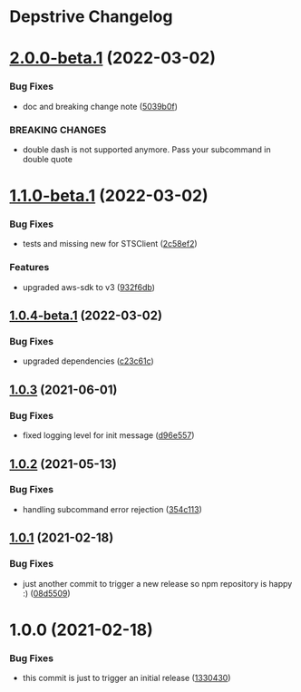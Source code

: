 # Depstrive Changelog

# [2.0.0-beta.1](https://github.com/schibsted/depstrive/compare/v1.1.0-beta.1...v2.0.0-beta.1) (2022-03-02)


### Bug Fixes

* doc and breaking change note ([5039b0f](https://github.com/schibsted/depstrive/commit/5039b0feae3e5e0733884669503ccd341bab8a70))


### BREAKING CHANGES

* double dash is not supported anymore. Pass your
subcommand in double quote

# [1.1.0-beta.1](https://github.com/schibsted/depstrive/compare/v1.0.4-beta.1...v1.1.0-beta.1) (2022-03-02)


### Bug Fixes

* tests and missing new for STSClient ([2c58ef2](https://github.com/schibsted/depstrive/commit/2c58ef2d7f8a1f516d17ac6ae90451b0599e95dd))


### Features

* upgraded aws-sdk to v3 ([932f6db](https://github.com/schibsted/depstrive/commit/932f6db3e40c0747e50b364c1fb4eecb122ab16a))

## [1.0.4-beta.1](https://github.com/schibsted/depstrive/compare/v1.0.3...v1.0.4-beta.1) (2022-03-02)


### Bug Fixes

* upgraded dependencies ([c23c61c](https://github.com/schibsted/depstrive/commit/c23c61c765860b824943176b519a0c46713e6c86))

## [1.0.3](https://github.com/schibsted/depstrive/compare/v1.0.2...v1.0.3) (2021-06-01)


### Bug Fixes

* fixed logging level for init message ([d96e557](https://github.com/schibsted/depstrive/commit/d96e55754595d2ad3078da9148c3de518a59f47f))

## [1.0.2](https://github.com/schibsted/depstrive/compare/v1.0.1...v1.0.2) (2021-05-13)


### Bug Fixes

* handling subcommand error rejection ([354c113](https://github.com/schibsted/depstrive/commit/354c1134ab53bc21a6be501277b45d548aa20a86))

## [1.0.1](https://github.com/schibsted/depstrive/compare/v1.0.0...v1.0.1) (2021-02-18)


### Bug Fixes

* just another commit to trigger a new release so npm repository is happy :) ([08d5509](https://github.com/schibsted/depstrive/commit/08d55090b66584e6a8e4b6db3f0afa916378e9c3))

# 1.0.0 (2021-02-18)


### Bug Fixes

* this commit is just to trigger an initial release ([1330430](https://github.com/schibsted/depstrive/commit/1330430c09a8f1f666f71105c41ae2f0845b3031))
